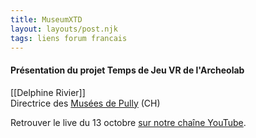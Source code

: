 ```yaml
---
title: MuseumXTD  
layout: layouts/post.njk
tags: liens forum francais
---
```

#### Présentation du projet Temps de Jeu VR de l'Archeolab

[[Delphine Rivier]]  
Directrice des [Musées de Pully](http://www.museedartdepully.ch) (CH)  

  
Retrouver le live du 13 octobre [sur notre chaîne YouTube](https://www.youtube.com/channel/UCTZJM5WsXDkH8QgMdACUNyw).  